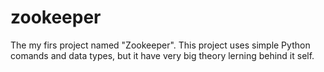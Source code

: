 # zookeeper
The my firs project named "Zookeeper".
This project uses simple Python comands and data types, but it have very big theory lerning behind it self.
